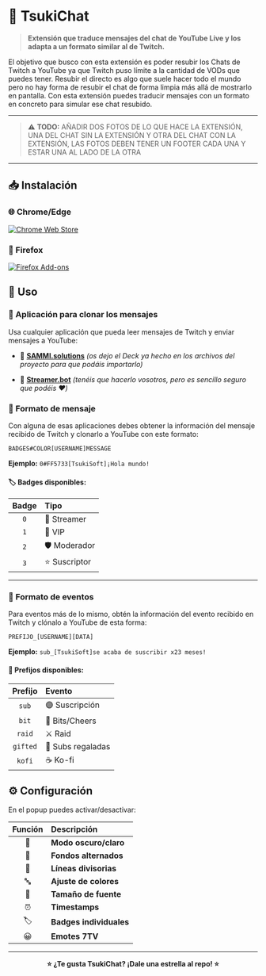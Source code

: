 # 🌙 TsukiChat

> **Extensión que traduce mensajes del chat de YouTube Live y los adapta a un formato similar al de Twitch.**

El objetivo que busco con esta extensión es poder resubir los Chats de Twitch a YouTube ya que Twitch puso límite a la cantidad de VODs que puedes tener. Resubir el directo es algo que suele hacer todo el mundo pero no hay forma de resubir el chat de forma limpia más allá de mostrarlo en pantalla. Con esta extensión puedes traducir mensajes con un formato en concreto para simular ese chat resubido.

---

> ⚠️ **TODO:** AÑADIR DOS FOTOS DE LO QUE HACE LA EXTENSIÓN, UNA DEL CHAT SIN LA EXTENSIÓN Y OTRA DEL CHAT CON LA EXTENSIÓN, LAS FOTOS DEBEN TENER UN FOOTER CADA UNA Y ESTAR UNA AL LADO DE LA OTRA

---

## 📥 Instalación

### 🌐 Chrome/Edge
[![Chrome Web Store](https://img.shields.io/badge/Instalar_desde-Chrome_Web_Store-4285f4?style=for-the-badge&logo=googlechrome)](https://chromewebstore.google.com/detail/tsukichat/dojcelbefjhbapbhgkplifhcfblpgaab)

### 🦊 Firefox  
[![Firefox Add-ons](https://img.shields.io/badge/Instalar_desde-Firefox_Add--ons-ff6611?style=for-the-badge&logo=firefox)](https://chromewebstore.google.com/detail/tsukichat/dojcelbefjhbapbhgkplifhcfblpgaab)

## 🚀 Uso

### 🔗 Aplicación para clonar los mensajes

Usa cualquier aplicación que pueda leer mensajes de Twitch y enviar mensajes a YouTube:

- 🎯 **[SAMMI.solutions](https://sammi.solutions/)** *(os dejo el Deck ya hecho en los archivos del proyecto para que podáis importarlo)*

- 🤖 **[Streamer.bot](https://streamer.bot/)** *(tenéis que hacerlo vosotros, pero es sencillo seguro que podéis ❤️)*

### 💬 Formato de mensaje

Con alguna de esas aplicaciones debes obtener la información del mensaje recibido de Twitch y clonarlo a YouTube con este formato:

```
BADGES#COLOR[USERNAME]MESSAGE
```
**Ejemplo:** `0#FF5733[TsukiSoft]¡Hola mundo!`

#### 🏷️ Badges disponibles:
| Badge | Tipo |
|:---:|:---|
| `0` | 👑 Streamer |
| `1` | 💎 VIP |
| `2` | 🛡️ Moderador |
| `3` | ⭐ Suscriptor |

---

### 🎉 Formato de eventos

Para eventos más de lo mismo, obtén la información del evento recibido en Twitch y clónalo a YouTube de esta forma:

```
PREFIJO_[USERNAME][DATA]
```
**Ejemplo:** `sub_[TsukiSoft]se acaba de suscribir x23 meses!`

#### 🎊 Prefijos disponibles:
| Prefijo | Evento |
|:---:|:---|
| `sub` | 🟣 Suscripción |
| `bit` | 💎 Bits/Cheers |
| `raid` | ⚔️ Raid |
| `gifted` | 🎁 Subs regaladas |
| `kofi` | ☕ Ko-fi |

## ⚙️ Configuración

En el popup puedes activar/desactivar:

| Función | Descripción |
|:---:|:---|
| 🌙 | **Modo oscuro/claro** |
| 🎨 | **Fondos alternados** |
| 📏 | **Líneas divisorias** |
| 🔤 | **Ajuste de colores** |
| 📐 | **Tamaño de fuente** |
| ⏰ | **Timestamps** |
| 🏷️ | **Badges individuales** |
| 😀 | **Emotes 7TV** |

---

<div align="center">

**⭐ ¿Te gusta TsukiChat? ¡Dale una estrella al repo! ⭐**

</div>